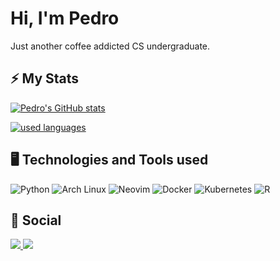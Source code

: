 # Hi, I'm Pedro

Just another coffee addicted CS undergraduate.

## ⚡ My Stats
[![Pedro's GitHub stats](https://github-readme-stats.vercel.app/api?username=pserey&theme=gruvbox&custom_title=My%20github%20stats)](https://github.com/anuraghazra/github-readme-stats)

<!-- [![used languages](https://github-readme-stats.vercel.app/api/top-langs/?username=pserey&theme=gruvbox&exclude_repo=desafio-estatistica,parktech,parktech-prolog,astronvim&layout=compact&custom_title=Used%20languages&size_weight=0.2&count_weight=0.8)](https://github.com/anuraghazra/github-readme-stats) -->

[![used languages](https://github-readme-stats.vercel.app/api/top-langs/?username=pserey&theme=gruvbox&exclude_repo=parktech,parktech-prolog&layout=compact&custom_title=Used%20languages&size_weight=0.1&count_weight=0.9&hide=Jupyter%20Notebook)](https://github.com/anuraghazra/github-readme-stats)

## 🖥️ Technologies and Tools used
![Python](https://img.shields.io/badge/Python-FFD43B?style=for-the-badge&logo=python&logoColor=blue)
![Arch Linux](https://img.shields.io/badge/Arch_Linux-1793D1?style=for-the-badge&logo=arch-linux&logoColor=white)
![Neovim](https://img.shields.io/badge/NeoVim-%2357A143.svg?&style=for-the-badge&logo=neovim&logoColor=white)
![Docker](https://img.shields.io/badge/docker-%230db7ed.svg?style=for-the-badge&logo=docker&logoColor=white)
![Kubernetes](https://img.shields.io/badge/kubernetes-%23326ce5.svg?style=for-the-badge&logo=kubernetes&logoColor=white)
![R](https://img.shields.io/badge/r-%23276DC3.svg?style=for-the-badge&logo=r&logoColor=white)

## 📱 Social 
<a href="https://www.linkedin.com/in/pedro-serey/">
  <img src="https://img.shields.io/badge/LinkedIn-0077B5?style=for-the-badge&logo=linkedin&logoColor=white"/>
</a>
<a href="mailto:serey.pedro@gmail.com">
  <img src="https://img.shields.io/badge/Gmail-D14836?style=for-the-badge&logo=gmail&logoColor=white"/>
</a>
